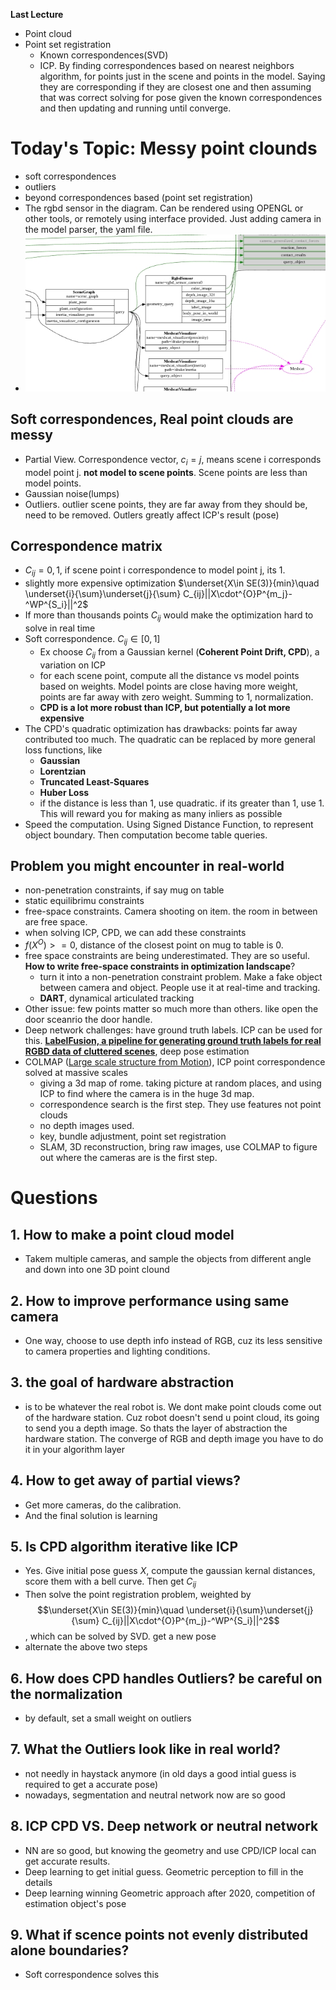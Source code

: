 **Last Lecture** 
- Point cloud
- Point set registration
  - Known correspondences(SVD)
  - ICP. By finding correspondences based on nearest neighbors algorithm, for points just in the scene and points in the model. Saying they are corresponding if they are closest one and then assuming that was correct solving for pose given the known correspondences and then updating and running until converge.

# Today's Topic: Messy point clounds 
- soft correspondences
- outliers
- beyond correspondences based (point set registration)
- The rgbd sensor in the diagram. Can be rendered using OPENGL or other tools, or remotely using interface provided. Just adding camera in the model parser, the yaml file.
- ![image](./rgbdSensor.jpg)

## Soft correspondences, Real point clouds are messy
- Partial View. Correspondence vector, $c_i=j$, means scene i corresponds model point j. **not model to scene points**. Scene points are less than model points.
- Gaussian noise(lumps)
- Outliers. outlier scene points, they are far away from they should be, need to be removed. Outlers greatly affect ICP's result (pose)

## Correspondence matrix
- $C_{ij}={0,1}$, if scene point i correspondence to model point j, its 1.
- slightly more expensive optimization $\underset{X\in SE(3)}{min}\quad \underset{i}{\sum}\underset{j}{\sum} C_{ij}||X\cdot^{O}P^{m_j}-^WP^{S_i}||^2$
- If more than thousands points $C_{ij}$ would make the optimization hard to solve in real time
- Soft correspondence. $C_{ij}\in [0,1]$
  - Ex choose $C_{ij}$ from a Gaussian kernel (**Coherent Point Drift, CPD**), a variation on ICP
  - for each scene point, compute all the distance vs model points based on weights. Model points are close having more weight, points are far away with zero weight. Summing to 1, normalization.
  - **CPD is a lot more robust than ICP, but potentially a lot more expensive**
- The CPD's quadratic optimization has drawbacks: points far away contributed too much. The quadratic can be replaced by more general loss functions, like 
  - **Gaussian**
  - **Lorentzian**
  - **Truncated Least-Squares** 
  - **Huber Loss**
  - if the distance is less than 1, use quadratic. if its greater than 1, use 1. This will reward you for making as many inliers as possible
- Speed the computation. Using Signed Distance Function, to represent object boundary. Then computation become table queries.

## Problem you might encounter in real-world
- non-penetration constraints, if say mug on table
- static equilibrimu constraints
- free-space constraints. Camera shooting on item. the room in between are free space.
- when solving ICP, CPD, we can add these constraints
- $f(X^O)>=0$, distance of the closest point on mug to table is 0.
- free space constraints are being underestimated. They are so useful. **How to write free-space constraints in optimization landscape**?
  - turn it into a non-penetration constraint problem. Make a fake object between camera and object. People use it at real-time and tracking. 
  - **DART**, dynamical articulated tracking
- Other issue: few points matter so much more than others. like open the door sceanrio the door handle.
- Deep network challenges: have ground truth labels. ICP can be used for this. **[LabelFusion, a pipeline for generating ground truth labels for real RGBD data of cluttered scenes](https://www.youtube.com/watch?v=nc65CF1W9B0)**, deep pose estimation
- COLMAP ([Large scale structure from Motion](https://www.youtube.com/watch?v=pvvnPib4lFA)), ICP point correspondence solved at massive scales
  - giving a 3d map of rome. taking picture at random places, and using ICP to find where the camera is in the huge 3d map.
  - correspondence search is the first step. They use features not point clouds
  - no depth images used.
  - key, bundle adjustment, point set registration
  - SLAM, 3D reconstruction, bring raw images, use COLMAP to figure out where the cameras are is the first step.

# Questions
## 1. How to make a point cloud model
- Takem multiple cameras, and sample the objects from different angle and down into one 3D point clound

## 2. How to improve performance using same camera
- One way, choose to use depth info instead of RGB, cuz its less sensitive to camera properties and lighting conditions.

## 3. the goal of hardware abstraction
- is to be whatever the real robot is. We dont make point clouds come out of the hardware station. Cuz robot doesn't send u point cloud, its going to send you a depth image. So thats the layer of abstraction  the hardware station. The converge of RGB and depth image you have to do it in your algorithm layer

## 4. How to get away of partial views? 
- Get more cameras, do the calibration. 
- And the final solution is learning

## 5. Is CPD algorithm iterative like ICP
- Yes. Give initial pose guess $X$, compute the gaussian kernal distances, score them with a bell curve. Then get $C_{ij}$
- Then solve the point registration problem, weighted by $$\underset{X\in SE(3)}{min}\quad \underset{i}{\sum}\underset{j}{\sum} C_{ij}||X\cdot^{O}P^{m_j}-^WP^{S_i}||^2$$, which can be solved by SVD. get a new pose
- alternate the above two steps

## 6. How does CPD handles Outliers? be careful on the normalization
- by default, set a small weight on outliers

## 7. What the Outliers look like in real world?
- not needly in haystack anymore (in old days a good intial guess is required to get a accurate pose)
- nowadays, segmentation and neutral network now are so good

## 8. ICP CPD VS. Deep network or neutral network
- NN are so good, but knowing the geometry and use CPD/ICP local can get accurate results.
- Deep learning to get initial guess. Geometric perception to fill in the details
- Deep learning winning Geometric approach after 2020, competition of estimation object's pose

## 9. What if scence points not evenly distributed alone boundaries?
- Soft correspondence solves this

